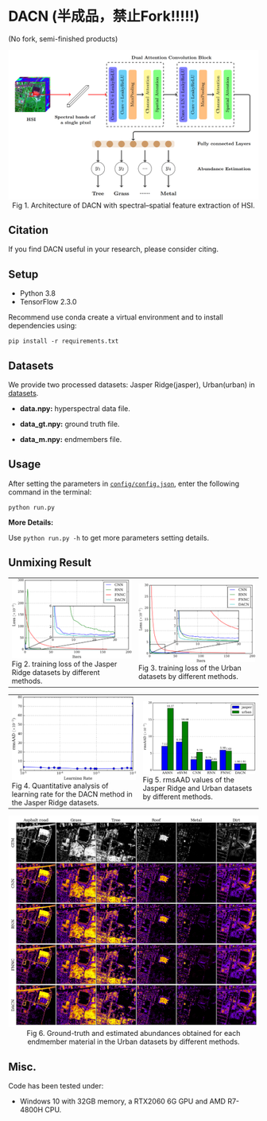 # DACN (半成品，禁止Fork!!!!!)

 (No fork, semi-finished products)

<div align=center> 
    <img src='images/Architecture.png'>
    Fig 1. Architecture of DACN with spectral–spatial feature extraction of HSI.
</div>

## Citation

If you find DACN useful in your research, please consider citing.

## Setup

- Python 3.8
- TensorFlow 2.3.0

Recommend use conda create a virtual environment and to install dependencies using: 
```
pip install -r requirements.txt
```

## Datasets

We provide two processed datasets: Jasper Ridge(jasper), Urban(urban) in [datasets](datasets).

- <b>data.npy:</b> hyperspectral data file.

- <b>data_gt.npy:</b> ground truth file.

- <b>data_m.npy:</b> endmembers file.

## Usage

After setting the parameters in [`config/config.json`](config/config.json), enter the following command in the terminal:

```
python run.py
```

<b>More Details:</b>

Use `python run.py -h` to get more parameters setting details.

## Unmixing Result

<table>
    <tr>
        <td>
            <img src='images/Jasper%20Loss.png'>
            Fig 2. training loss of the Jasper Ridge datasets by different methods.
        </td>
        <td>
            <img src='images/Urban%20Loss.png'>
            Fig 3. training loss of the Urban datasets by different methods.
        </td>
    </tr>
</table>

<table>
    <tr>
        <td>
            <img src='images/Learning%20Rate.png'>
            Fig 4. Quantitative analysis of learning rate for the DACN method in the Jasper Ridge datasets.
        </td>
        <td>
            <img src='images/rmsAAD.png'>
            Fig 5. rmsAAD values of the Jasper Ridge and Urban datasets by different methods.
        </td>
    </tr>
</table>

<div align=center> 
    <img src='images/Estimated%20Abundances.png'>
    Fig 6. Ground-truth and estimated abundances obtained for each endmember material in the Urban datasets by different methods.
</div>

## Misc.

Code has been tested under:

- Windows 10 with 32GB memory, a RTX2060 6G GPU and AMD R7-4800H CPU.
